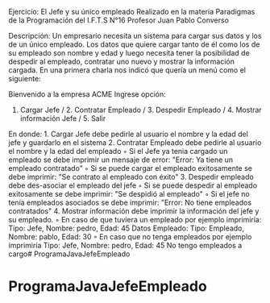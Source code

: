 Ejercicio: El Jefe y su único empleado
Realizado en la materia Paradigmas de la Programación del I.F.T.S N°16
Profesor Juan Pablo Converso

Descripción:
Un empresario necesita un sistema para cargar sus datos y los de un único empleado.
Los datos que quiere cargar tanto de él como los de su empleado son nombre y edad y luego 
necesita tener la posibilidad de despedir al empleado, contratar uno nuevo y mostrar la información cargada.
En una primera charla nos indicó que quería un menú como el siguiente:

Bienvenido a la empresa ACME
Ingrese opción:
1. Cargar Jefe / 2. Contratar Empleado / 3. Despedir Empleado / 4. Mostrar información Jefe / 5. Salir

En donde:
    1. Cargar Jefe debe pedirle al usuario el nombre y la edad del jefe y guardarlo en el sistema
    2. Contratar Empleado debe pedirle al usuario el nombre y la edad del empleado 
        ◦ Si el Jefe ya tenia cargado un empleado se debe imprimir un mensaje de error: 
          "Error: Ya tiene un empleado contratado”
        ◦ Si se puede cargar el empleado exitosamente se debe imprimir: 
          "Se contrato al empleado con éxito"
    3. Despedir empleado debe des-asociar el empleado del jefe
        ◦ Si se puede despedir al empleado exitosamente se debe imprimir: "Se despidió al empleado"
        ◦ Si el jefe no tenía empleados asociados se debe imprimir: "Error: No tiene empleados contratados"
    4. Mostrar información debe imprimir la información del jefe y su empleado. 
        ◦ En caso de que tuviera un empleado por ejemplo imprimiría: 
             Tipo: Jefe, Nombre: pedro, Edad: 45
             Datos Empleado: Tipo: Empleado, Nombre: pablo, Edad: 30
        ◦ En caso que no tenga empleados por ejemplo imprimiría
             Tipo: Jefe, Nombre: pedro, Edad: 45
             No tengo empleados a cargo# ProgramaJavaJefeEmpleado
# ProgramaJavaJefeEmpleado
